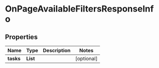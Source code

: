 # OnPageAvailableFiltersResponseInfo


## Properties

| Name | Type | Description | Notes |
|------------ | ------------- | ------------- | -------------|
**tasks** | **List<OnPageAvailableFiltersTaskInfo>** |  |[optional]|